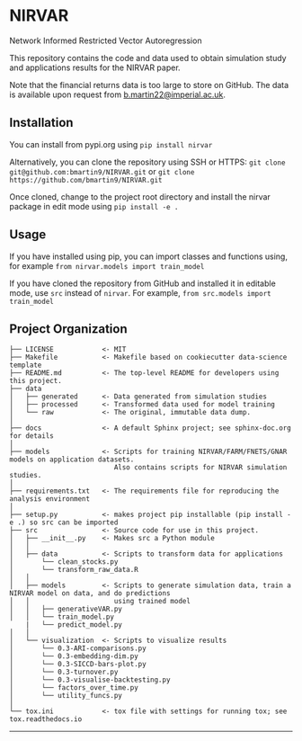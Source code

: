 NIRVAR
==============================

Network Informed Restricted Vector Autoregression

This repository contains the code and data used to obtain simulation study and applications results for 
the NIRVAR paper.

Note that the financial returns data is too large to store on GitHub. The data is available upon request from b.martin22@imperial.ac.uk.

Installation
------------
You can install from pypi.org using 
`pip install nirvar` 

Alternatively, you can clone the repository using SSH or HTTPS:
`git clone git@github.com:bmartin9/NIRVAR.git` 
or 
`git clone https://github.com/bmartin9/NIRVAR.git`

Once cloned, change to the project root directory and install the nirvar package in edit mode using 
`pip install -e .` 

Usage
------------
If you have installed using pip, you can import classes and functions using, for example 
`from nirvar.models import train_model` 

If you have cloned the repository from GitHub and installed it in editable mode, use `src` instead of `nirvar`. For example,
`from src.models import train_model`



Project Organization
------------

    ├── LICENSE            <- MIT
    ├── Makefile           <- Makefile based on cookiecutter data-science template
    ├── README.md          <- The top-level README for developers using this project.
    ├── data
    │   ├── generated      <- Data generated from simulation studies
    │   ├── processed      <- Transformed data used for model training
    │   └── raw            <- The original, immutable data dump.
    │
    ├── docs               <- A default Sphinx project; see sphinx-doc.org for details
    │
    ├── models             <- Scripts for training NIRVAR/FARM/FNETS/GNAR models on application datasets.
                              Also contains scripts for NIRVAR simulation studies.
    │
    ├── requirements.txt   <- The requirements file for reproducing the analysis environment
    │
    ├── setup.py           <- makes project pip installable (pip install -e .) so src can be imported
    ├── src                <- Source code for use in this project.
    │   ├── __init__.py    <- Makes src a Python module
    │   │
    │   ├── data           <- Scripts to transform data for applications 
    │       └── clean_stocks.py
    │       └── transform_raw_data.R
    │   │
    │   ├── models         <- Scripts to generate simulation data, train a NIRVAR model on data, and do predictions 
    │   │                     using trained model
    │   │   ├── generativeVAR.py
    │   │   └── train_model.py
        |   └── predict_model.py
    │   │
    │   └── visualization  <- Scripts to visualize results 
    │       └── 0.3-ARI-comparisons.py
    │       └── 0.3-embedding-dim.py
    │       └── 0.3-SICCD-bars-plot.py
    │       └── 0.3-turnover.py
    │       └── 0.3-visualise-backtesting.py
    │       └── factors_over_time.py
    │       └── utility_funcs.py
    │
    └── tox.ini            <- tox file with settings for running tox; see tox.readthedocs.io


--------

